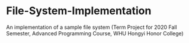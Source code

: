 # File-System-Implementation
An implementation of a sample file system (Term Project for 2020 Fall Semester, Advanced Programming Course, WHU Hongyi Honor College)
